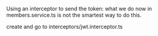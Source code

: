 Using an interceptor to send the token:
what we do now in members.service.ts is not the smartest way to do this.

create and go to interceptors/jwt.interceptor.ts